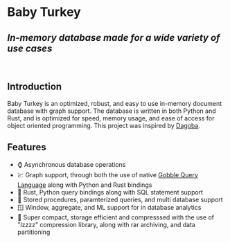 # Baby Turkey

## *In-memory database made for a wide variety of use cases*

<div>&nbsp;</div>

## **Introduction**
 Baby Turkey is an optimized, robust, and easy to use in-memory document database with graph support.
 The database is written in both Python and Rust, and is optimized for speed, memory usage, and ease of access for object oriented programming. This project was inspired by [Dagoba](https://github.com/skvrahul/dagoba).

## **Features**
- :watch: Asynchronous database operations
- :chart: Graph support, through both the use of native [Gobble Query Language]() along with Python and Rust bindings
- :bread: Rust, Python query bindings along with SQL statement support
- :cherries: Stored procedures, paramterized queries, and multi database support
- :window: Window, aggregate, and ML support for in database analytics
- :rocket: Super compact, storage efficient and compresssed with the use of "lzzzz" compression library, along with rar archiving, and data partitioning

<!-- #TODO: add in example and starter usage -->
